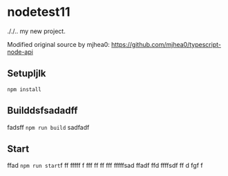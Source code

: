 # nodetest11
././..
my new project.

Modified original source by mjhea0: https://github.com/mjhea0/typescript-node-api

## Setupljlk

`npm install`

## Builddsfsadadff
fadsff
`npm run build`
sadfadf
## Start
ffad
`npm run start`f
ff
fffff
f
fff
ff
ff
fff
fffffsad
ffadf
ffd
ffffsdf
ff
d
fgf
f
